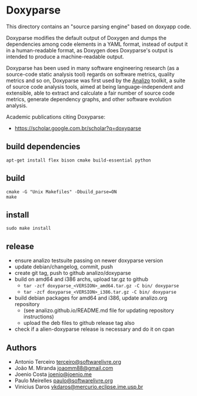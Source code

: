 # Doxyparse

This directory contains an "source parsing engine" based on doxyapp code.

Doxyparse modifies the default output of Doxygen and dumps the dependencies
among code elements in a YAML format, instead of output it in a human-readable
format, as Doxygen does Doxyparse's output is intended to produce a
machine-readable output.

Doxyparse has been used in many software engineering research (as a source-code
static analysis tool) regards on software metrics, quality metrics and so on,
Doxyparse was first used by the [Analizo](https://www.analizo.org) toolkit, a suite
of source code analysis tools, aimed at being language-independent and
extensible, able to extract and calculate a fair number of source code metrics,
generate dependency graphs, and other software evolution analysis.

Academic publications citing Doxyparse:
* https://scholar.google.com.br/scholar?q=doxyparse

## build dependencies

    apt-get install flex bison cmake build-essential python

## build

    cmake -G "Unix Makefiles" -Dbuild_parse=ON
    make

## install

    sudo make install

## release

* ensure analizo testsuite passing on newer doxyparse version
* update debian/changelog, commit, push
* create git tag, push to github analizo/doxyparse
* build on amd64 and i386 archs, upload tar.gz to github
  * `tar -zcf doxyparse_<VERSION>_amd64.tar.gz -C bin/ doxyparse`
  * `tar -zcf doxyparse_<VERSION>_i386.tar.gz -C bin/ doxyparse`
* build debian packages for amd64 and i386, update analizo.org repository
    * (see analizo.github.io/README.md file for updating repository instructions)
    * upload the deb files to github release tag also
* check if a alien-doxyparse release is necessary and do it on cpan

## Authors

* Antonio Terceiro <terceiro@softwarelivre.org>
* João M. Miranda <joaomm88@gmail.com>
* Joenio Costa <joenio@joenio.me>
* Paulo Meirelles <paulo@softwarelivre.org>
* Vinicius Daros <vkdaros@mercurio.eclipse.ime.usp.br>
